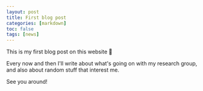 ```yaml
---
layout: post
title: First blog post
categories: [markdown]
toc: false
tags: [news]
---
```


This is my first blog post on this website 🥳

Every now and then I'll write about what's going on with my research group, and also about random stuff that interest me.

See you around!